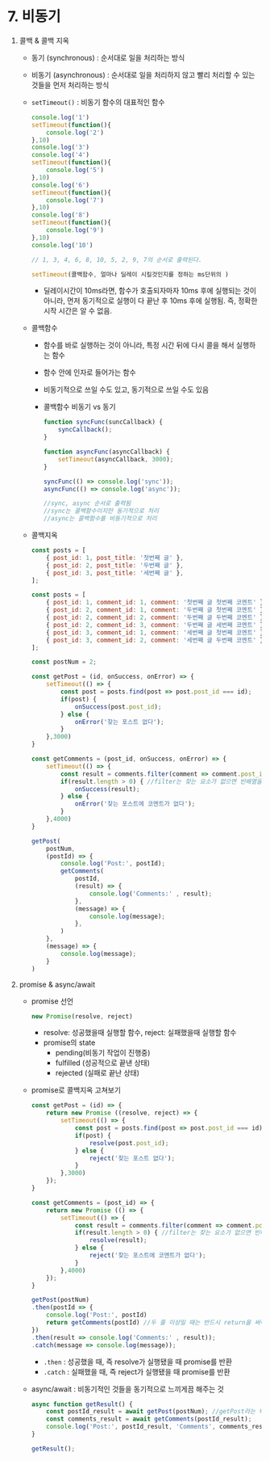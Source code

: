 # 7. 비동기

1. 콜백 & 콜백 지옥
    - 동기 (synchronous) : 순서대로 일을 처리하는 방식
    - 비동기 (asynchronous) : 순서대로 일을 처리하지 않고 빨리 처리할 수 있는 것들을 먼저 처리하는 방식
    - `setTimeout()` : 비동기 함수의 대표적인 함수
        
        ```jsx
        console.log('1')
        setTimeout(function(){
        	console.log('2')
        },10)
        console.log('3')
        console.log('4')
        setTimeout(function(){
        	console.log('5')
        },10)
        console.log('6')
        setTimeout(function(){
        	console.log('7')
        },10)
        console.log('8')
        setTimeout(function(){
        	console.log('9')
        },10)
        console.log('10')
        
        // 1, 3, 4, 6, 8, 10, 5, 2, 9, 7의 순서로 출력된다.
        ```
        
        ```jsx
        setTimeout(콜백함수, 얼마나 딜레이 시킬것인지를 정하는 ms단위의 )
        ```
        
        - 딜레이시간이 10ms라면, 함수가 호출되자마자 10ms 후에 실행되는 것이 아니라, 먼저 동기적으로 실행이 다 끝난 후 10ms 후에 실행됨. 즉, 정확한 시작 시간은 알 수 없음.
        
    - 콜백함수
        - 함수를 바로 실행하는 것이 아니라, 특정 시간 뒤에 다시 콜을 해서 실행하는 함수
        - 함수 안에 인자로 들어가는 함수
        - 비동기적으로 쓰일 수도 있고, 동기적으로 쓰일 수도 있음
        - 콜백함수 비동기 vs 동기
            
            ```jsx
            function syncFunc(suncCallback) {
            	syncCallback();
            }
            
            function asyncFunc(asyncCallback) {
            	setTimeout(asyncCallback, 3000);
            }
            
            syncFunc(() => console.log('sync'));
            asyncFunc(() => console.log('async'));
            
            //sync, async 순서로 출력됨
            //sync는 콜백함수이지만 동기적으로 처리
            //async는 콜백함수를 비동기적으로 처리
            ```
            
    - 콜백지옥
        
        ```jsx
        const posts = [
        	{ post_id: 1, post_title: '첫번째 글' },
        	{ post_id: 2, post_title: '두번째 글' },
        	{ post_id: 3, post_title: '세번째 글' },
        ];
        
        const posts = [
        	{ post_id: 1, comment_id: 1, comment: '첫번째 글 첫번째 코멘트' },
        	{ post_id: 2, comment_id: 1, comment: '두번째 글 첫번째 코멘트' },
        	{ post_id: 2, comment_id: 2, comment: '두번째 글 두번째 코멘트' },
        	{ post_id: 2, comment_id: 3, comment: '두번째 글 세번째 코멘트' },
        	{ post_id: 3, comment_id: 1, comment: '세번째 글 첫번째 코멘트' },
        	{ post_id: 3, comment_id: 2, comment: '세번째 글 두번째 코멘트' },
        ];
        
        const postNum = 2;
        
        const getPost = (id, onSuccess, onError) => {
        	setTimeout(() => {
        		const post = posts.find(post => post.post_id === id);
        		if(post) {
        			onSuccess(post.post_id);
        		} else {
        			onError('찾는 포스트 없다');
        		}
        	},3000)
        }
        
        const getComments = (post_id, onSuccess, onError) => {
        	setTimeout(() => {
        		const result = comments.filter(comment => comment.post_id === post_id);
        		if(result.length > 0) { //filter는 찾는 요소가 없으면 빈배열을 반환하기 때문에 length로 결과값 유무를 판단
        			onSuccess(result);
        		} else {
        			onError('찾는 포스트에 코멘트가 없다');
        		}
        	},4000)
        }
        
        getPost(
        	postNum,
        	(postId) => {
        		console.log('Post:', postId);
        		getComments(
        			postId,
        			(result) => {
        				console.log('Comments:' , result);
        			},
        			(message) => {
        				console.log(message);
        			},
        		)
        	},
        	(message) => {
        		console.log(message);
        	}
        )
        ```
        
2. promise & async/await
    - promise 선언
        
        ```jsx
        new Promise(resolve, reject)
        ```
        
        - resolve: 성공했을때 실행할 함수, reject: 실패했을때 실행할 함수
        - promise의 state
            - pending(비동기 작업이 진행중)
            - fulfilled (성공적으로 끝낸 상태)
            - rejected (실패로 끝난 상태)
    - promise로 콜백지옥 고쳐보기
        
        ```jsx
        const getPost = (id) => {
        	return new Promise ((resolve, reject) => {
        		setTimeout(() => {
        			const post = posts.find(post => post.post_id === id);
        			if(post) {
        				resolve(post.post_id);
        			} else {
        				reject('찾는 포스트 없다');
        			}
        		},3000)
        	});
        }
        
        const getComments = (post_id) => {
        	return new Promise (() => {
        		setTimeout(() => {
        			const result = comments.filter(comment => comment.post_id === post_id);
        			if(result.length > 0) { //filter는 찾는 요소가 없으면 빈배열을 반환하기 때문에 length로 결과값 유무를 판단
        				resolve(result);
        			} else {
        				reject('찾는 포스트에 코멘트가 없다');
        			}
        		},4000)
        	});
        }
        
        getPost(postNum)
        .then(postId => {
        	console.log('Post:', postId)
        	return getComments(postId) //두 줄 이상일 때는 반드시 return을 써야한다
        })
        .then(result => console.log('Comments:' , result));
        .catch(message => console.log(message));
        ```
        
        - `.then` : 성공했을 때, 즉 resolve가 실행됐을 때 promise를 반환
        - `.catch` : 실패했을 때, 즉 reject가 실행됐을 때 promise를 반환
        
    - async/await : 비동기적인 것들을 동기적으로 느끼게끔 해주는 것
        
        ```jsx
        async function getResult() {
        	const postId_result = await getPost(postNum); //getPost라는 비동기적인 함수를 실행한 후에 변수에 담는다.
        	const comments_result = await getComments(postId_result);
        	console.log('Post:', postId_result, 'Comments', comments_result);
        }
        
        getResult();
        ```